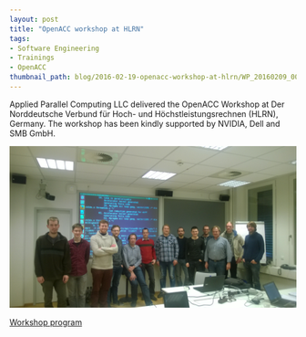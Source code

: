```yaml
---
layout: post
title: "OpenACC workshop at HLRN"
tags:
- Software Engineering
- Trainings
- OpenACC
thumbnail_path: blog/2016-02-19-openacc-workshop-at-hlrn/WP_20160209_001.jpg
---
```


Applied Parallel Computing LLC delivered the OpenACC Workshop at Der Norddeutsche Verbund für Hoch- und Höchstleistungsrechnen (HLRN), Germany. The workshop has been kindly supported by NVIDIA, Dell and SMB GmbH.

![alt text](\assets\img\blog\2016-02-19-openacc-workshop-at-hlrn\WP_20160209_001.jpg "Logo Title Text 1")

[Workshop program](\assets\img\blog\2016-02-19-openacc-workshop-at-hlrn\hlrn_openacc.pdf)
